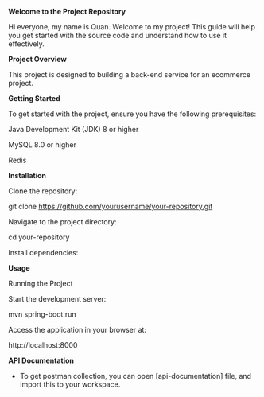 **Welcome to the Project Repository**

Hi everyone, my name is Quan. Welcome to my project! This guide will help you get started with the source code and understand how to use it effectively.

**Project Overview**

This project is designed to building a back-end service for an ecommerce project.

**Getting Started**

To get started with the project, ensure you have the following prerequisites:

Java Development Kit (JDK) 8 or higher

MySQL 8.0 or higher

Redis

**Installation**

Clone the repository:

git clone https://github.com/yourusername/your-repository.git

Navigate to the project directory:

cd your-repository

Install dependencies:

**Usage**

Running the Project

Start the development server:

mvn spring-boot:run

Access the application in your browser at:

http://localhost:8000

**API Documentation**
- To get postman collection, you can open [api-documentation] file, and import this to your workspace.

